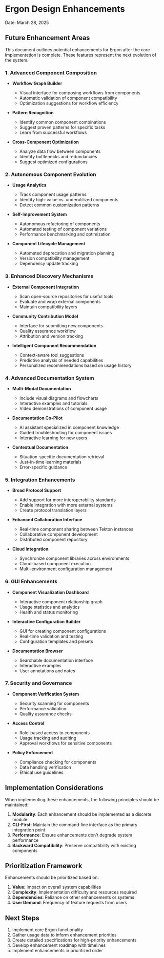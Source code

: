 # Ergon Design Enhancements

Date: March 28, 2025

## Future Enhancement Areas

This document outlines potential enhancements for Ergon after the core implementation is complete. These features represent the next evolution of the system.

### 1. Advanced Component Composition

- **Workflow Graph Builder**
  - Visual interface for composing workflows from components
  - Automatic validation of component compatibility
  - Optimization suggestions for workflow efficiency

- **Pattern Recognition**
  - Identify common component combinations
  - Suggest proven patterns for specific tasks
  - Learn from successful workflows

- **Cross-Component Optimization**
  - Analyze data flow between components
  - Identify bottlenecks and redundancies
  - Suggest optimized configurations

### 2. Autonomous Component Evolution

- **Usage Analytics**
  - Track component usage patterns
  - Identify high-value vs. underutilized components
  - Detect common customization patterns

- **Self-Improvement System**
  - Autonomous refactoring of components
  - Automated testing of component variations
  - Performance benchmarking and optimization

- **Component Lifecycle Management**
  - Automated deprecation and migration planning
  - Version compatibility management
  - Dependency update tracking

### 3. Enhanced Discovery Mechanisms

- **External Component Integration**
  - Scan open-source repositories for useful tools
  - Evaluate and wrap external components
  - Maintain compatibility layers

- **Community Contribution Model**
  - Interface for submitting new components
  - Quality assurance workflow
  - Attribution and version tracking

- **Intelligent Component Recommendation**
  - Context-aware tool suggestions
  - Predictive analysis of needed capabilities
  - Personalized recommendations based on usage history

### 4. Advanced Documentation System

- **Multi-Modal Documentation**
  - Include visual diagrams and flowcharts
  - Interactive examples and tutorials
  - Video demonstrations of component usage

- **Documentation Co-Pilot**
  - AI assistant specialized in component knowledge
  - Guided troubleshooting for component issues
  - Interactive learning for new users

- **Contextual Documentation**
  - Situation-specific documentation retrieval
  - Just-in-time learning materials
  - Error-specific guidance

### 5. Integration Enhancements

- **Broad Protocol Support**
  - Add support for more interoperability standards
  - Enable integration with more external systems
  - Create protocol translation layers

- **Enhanced Collaboration Interface**
  - Real-time component sharing between Tekton instances
  - Collaborative component development
  - Distributed component repository

- **Cloud Integration**
  - Synchronize component libraries across environments
  - Cloud-based component execution
  - Multi-environment configuration management

### 6. GUI Enhancements

- **Component Visualization Dashboard**
  - Interactive component relationship graph
  - Usage statistics and analytics
  - Health and status monitoring

- **Interactive Configuration Builder**
  - GUI for creating component configurations
  - Real-time validation and testing
  - Configuration templates and presets

- **Documentation Browser**
  - Searchable documentation interface
  - Interactive examples
  - User annotations and notes

### 7. Security and Governance

- **Component Verification System**
  - Security scanning for components
  - Performance validation
  - Quality assurance checks

- **Access Control**
  - Role-based access to components
  - Usage tracking and auditing
  - Approval workflows for sensitive components

- **Policy Enforcement**
  - Compliance checking for components
  - Data handling verification
  - Ethical use guidelines

## Implementation Considerations

When implementing these enhancements, the following principles should be maintained:

1. **Modularity**: Each enhancement should be implemented as a discrete module
2. **CLI-First**: Maintain the command-line interface as the primary integration point
3. **Performance**: Ensure enhancements don't degrade system performance
4. **Backward Compatibility**: Preserve compatibility with existing components

## Prioritization Framework

Enhancements should be prioritized based on:

1. **Value**: Impact on overall system capabilities
2. **Complexity**: Implementation difficulty and resources required
3. **Dependencies**: Reliance on other enhancements or systems
4. **User Demand**: Frequency of feature requests from users

## Next Steps

1. Implement core Ergon functionality
2. Gather usage data to inform enhancement priorities
3. Create detailed specifications for high-priority enhancements
4. Develop enhancement roadmap with timelines
5. Implement enhancements in prioritized order